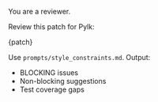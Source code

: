 You are a reviewer.

Review this patch for Pylk:

{patch}

Use `prompts/style_constraints.md`. Output:
- BLOCKING issues
- Non-blocking suggestions
- Test coverage gaps
